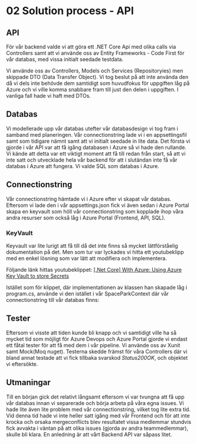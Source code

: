 # 02 Solution process - API

## API

För vår backend valde vi att göra ett .NET Core Api med olika calls via Controllers samt att vi använde oss av Entity Frameworks - Code First för vår databas, med vissa initialt seedade testdata.

Vi använde oss av Controllers, Models och Services (Repositoryies) men skippade DTO (Data Transfer Object). Vi tog beslut på att inte använda den då vi dels inte behövde dem samtidigt som huvudfokus för uppgiften låg på Azure och vi ville komma snabbare fram till just den delen i uppgiften. I vanliga fall hade vi haft med DTOs.

## Databas

Vi modellerade upp vår databas utefter vår databasdesign vi tog fram i samband med planeringen. Vår connectionstring lade vi i en appsettingsfil samt som tidigare nämnt samt att vi initialt seedade in lite data. Det första vi gjorde i vår API var att få igång databasen i Azure så vi hade den rullande. Vi kände att detta var ett viktigt moment att få till redan från start, så att vi inte satt och utvecklade hela vår backend för att i slutändan inte få vår databas i Azure att fungera. Vi valde SQL som databas i Azure.

## Connectionstring

Vår connectionstring hämtade vi i Azure efter vi skapat vår databas. Eftersom vi lade den i vår appsettings.json fick vi även sedan i Azure Portal skapa en keyvault som höll vår connectionstring som kopplade ihop våra andra resurser som också låg i Azure Portal (Frontend, API, SQL).

### KeyVault

Keyvault var lite lurigt att få till då det inte finns så mycket lättförståelig dokumentation på det. Men som tur var lyckades vi hitta ett youtubeklipp med en enkel lösning som var lätt att modifiera och implementera.

Följande länk hittas youtubeklippet: [[.Net Core] With Azure: Using Azure Key Vault to store Secrets](https://www.youtube.com/watch?v=yRf-doZMIBw)

Istället som för klippet, där implementationen av klassen han skapade låg i program.cs, använde vi den istället i vår SpaceParkContext där vår connectionstring till vår databas finns:



## Tester

Eftersom vi visste att tiden kunde bli knapp och vi samtidigt ville ha så mycket tid som möjligt för Azure Devops och  Azure Portal gjorde vi endast ett fåtal tester för att få med dem i vår pipeline. Vi använde oss av Xunit samt Mock(Moq nuget). Testerna skedde främst för våra Controllers där vi bland annat testade att vi fick tillbaka svarskod *Status200OK*, och objektet vi eftersökte.

## Utmaningar

Till en början gick det relativt långsamt eftersom vi var tvungna att få upp vår databas innan vi separerade och börja arbeta på våra egna issues. Vi hade lite även lite problem med vår connectionstring, vilket tog lite extra tid. Vid denna tid hade vi inte heller satt igång med vår Frontend och för att inte krocka och orsaka mergeconflicts blev resultatet vissa medlemmar stundvis fick avvakta i väntan på att olika issues (gjorda av andra teammedlemmar), skulle bli klara. En anledning är att vårt Backend API var såpass litet.

